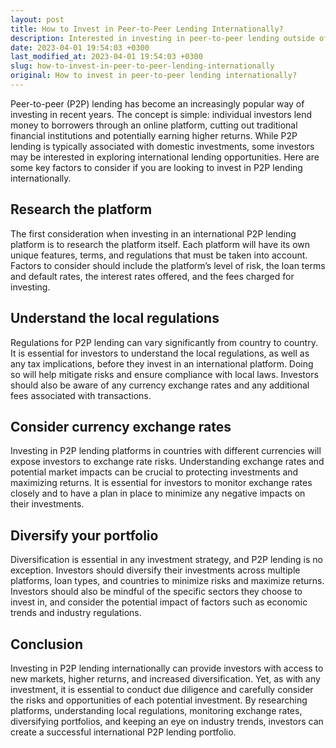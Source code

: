 ```yaml
---
layout: post
title: How to Invest in Peer-to-Peer Lending Internationally?
description: Interested in investing in peer-to-peer lending outside of your country? Here are some key things to keep in mind when investing in international P2P lending platforms.
date: 2023-04-01 19:54:03 +0300
last_modified_at: 2023-04-01 19:54:03 +0300
slug: how-to-invest-in-peer-to-peer-lending-internationally
original: How to invest in peer-to-peer lending internationally?
---
```

Peer-to-peer (P2P) lending has become an increasingly popular way of investing in recent years. The concept is simple: individual investors lend money to borrowers through an online platform, cutting out traditional financial institutions and potentially earning higher returns. While P2P lending is typically associated with domestic investments, some investors may be interested in exploring international lending opportunities. Here are some key factors to consider if you are looking to invest in P2P lending internationally.

## Research the platform

The first consideration when investing in an international P2P lending platform is to research the platform itself. Each platform will have its own unique features, terms, and regulations that must be taken into account. Factors to consider should include the platform’s level of risk, the loan terms and default rates, the interest rates offered, and the fees charged for investing.

## Understand the local regulations

Regulations for P2P lending can vary significantly from country to country. It is essential for investors to understand the local regulations, as well as any tax implications, before they invest in an international platform. Doing so will help mitigate risks and ensure compliance with local laws. Investors should also be aware of any currency exchange rates and any additional fees associated with transactions.

## Consider currency exchange rates

Investing in P2P lending platforms in countries with different currencies will expose investors to exchange rate risks. Understanding exchange rates and potential market impacts can be crucial to protecting investments and maximizing returns. It is essential for investors to monitor exchange rates closely and to have a plan in place to minimize any negative impacts on their investments.

## Diversify your portfolio

Diversification is essential in any investment strategy, and P2P lending is no exception. Investors should diversify their investments across multiple platforms, loan types, and countries to minimize risks and maximize returns. Investors should also be mindful of the specific sectors they choose to invest in, and consider the potential impact of factors such as economic trends and industry regulations.

## Conclusion

Investing in P2P lending internationally can provide investors with access to new markets, higher returns, and increased diversification. Yet, as with any investment, it is essential to conduct due diligence and carefully consider the risks and opportunities of each potential investment. By researching platforms, understanding local regulations, monitoring exchange rates, diversifying portfolios, and keeping an eye on industry trends, investors can create a successful international P2P lending portfolio.